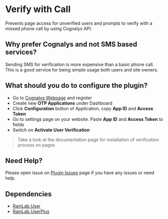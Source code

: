 # Verify with Call
Prevents page access for unverified users and prompts to verify with a missed phone call by using Cognalys API.

## Why prefer Cognalys and not SMS based services?
Sending SMS for verification is more expensive than a basic phone call. This is a good service for being simple usage both users and site owners.

## What should you do to configure the plugin?
- Go to [Cognalys Webpage](http://cognalys.com) and register
- Create new **OTP Applications** under Dashboard
- Click **Configuration** button of Application, copy **App ID** and **Access Token**
- Go to settings page on your website. Paste **App ID** and **Access Token** to fields
- Switch on **Activate User Verification**

> Take a look at the documentation page for installation of verification process on pages

## Need Help?
Please open issue on [Plugin Issues](https://github.com/uxmsdevs/oc-userverify-plugin/issues) page if you have any issues or need help.

## Dependencies
* [RainLab.User](https://octobercms.com/plugin/rainlab-user)
* [RainLab.UserPlus](https://octobercms.com/plugin/rainlab-userplus)
